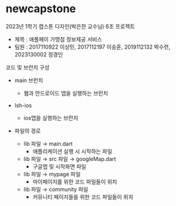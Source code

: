 # newcapstone

2023년 1학기 캡스톤 디자인(박은찬 교수님) 6조 프로젝트
- 제목 : 애플페이 가맹점 정보제공 서비스
- 팀원 : 2017110922 이상민, 2017112197 이승훈, 2019112132 박수련, 2023130002 정경인


 코드 및 브런치 구성
 - main 브런치
    - 웹과 안드로이드 앱을 실행하는 브런치
- lsh-ios
    - ios앱을 실행하는 브런치
   
- 파일의 경로
    - lib 파일 → main.dart
        - 애플리케이션 실행 시 시작하는  파일
    - lib 파일 → src 파일 → googleMap.dart
        - 구글맵 및 시작화면 파일
    - lib 파일 → mypage 파일
        - 마이페이지를 위한 코드 파일들이 위치
    - lib 파일 → community 파일
        - 커뮤니티 페이지들을 위한 코드 파일들이 위치
